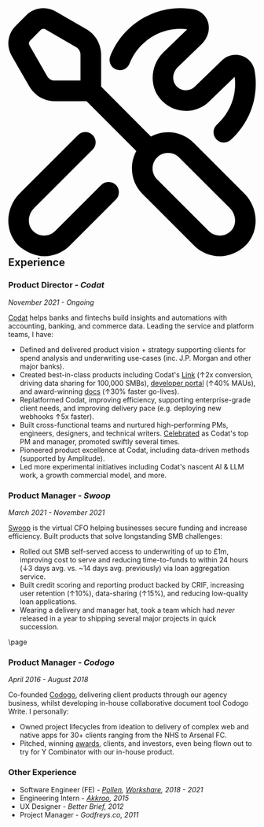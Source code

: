 <h2>
	<svg xmlns="http://www.w3.org/2000/svg" id="Layer_1" data-name="Layer 1" viewBox="0 0 24 24">
	  <path d="m17.979,13.024c-1.119-1.116-2.813-1.318-4.14-.607l-4.832-4.832v-3.086c0-1.013-.545-1.956-1.422-2.462L4.604.318C3.673-.22,2.492-.063,1.73.697L.705,1.724C-.056,2.483-.211,3.665.326,4.596l1.719,2.981h0c.506.878,1.45,1.423,2.462,1.423h3.086l4.826,4.826c-.278.508-.426,1.079-.426,1.674,0,.936.365,1.814,1.028,2.476l5.014,5c.658.656,1.554,1.024,2.48,1.024.985,0,2.088-.521,2.718-1.289,1.126-1.372.976-3.475-.341-4.787l-4.913-4.899ZM3.777,6.579l-1.719-2.982c-.086-.148-.061-.337.061-.459l1.025-1.026c.122-.121.311-.147.46-.061l2.98,1.72c.26.15.422.43.422.729v2.5h-2.5c-.3,0-.579-.161-.729-.421Zm17.91,14.863c-.276.337-.666.534-1.097.556-.421.02-.841-.139-1.142-.438l-5.014-5c-.284-.283-.44-.659-.44-1.06s.157-.776.44-1.06c.294-.293.681-.44,1.067-.44s.772.147,1.066.44l4.914,4.899c.596.595.687,1.518.207,2.103Zm-11.25-4.343c.39.392.389,1.024-.002,1.414l-4.477,4.462c-.658.656-1.553,1.024-2.48,1.024-.881,0-2.088-.521-2.718-1.29-1.125-1.371-.976-3.474.342-4.786l5.668-5.655c.39-.39,1.024-.39,1.414.002.39.391.389,1.024-.002,1.414l-5.669,5.655c-.596.595-.688,1.518-.208,2.102.277.338.667.535,1.098.557.426.019.841-.139,1.142-.438l4.478-4.462c.391-.39,1.023-.39,1.415.002Zm-.544-12.465C10.813,2.291,12.917.56,15.384.117c.863-.154,1.73-.157,2.579-.006.666.118,1.203.588,1.402,1.224.229.729,0,1.531-.612,2.145l-2.335,2.242c-.485.485-.564,1.261-.165,1.749.23.281.553.445.911.464.349.017.694-.112.947-.365l2.614-2.521c.486-.486,1.213-.667,1.893-.45.664.209,1.151.762,1.272,1.441.15.848.148,1.717-.006,2.581-.281,1.572-1.1,3.036-2.306,4.123-.191.172-.431.257-.669.257-.273,0-.546-.111-.743-.33-.37-.41-.337-1.043.073-1.413.877-.79,1.472-1.852,1.676-2.988.098-.548.112-1.095.043-1.632l-2.445,2.359c-.635.637-1.53.984-2.448.936-.916-.046-1.776-.481-2.36-1.195-1.042-1.274-.904-3.226.314-4.443l2.334-2.242.009-.009c-.535-.068-1.081-.054-1.625.044-1.788.32-3.313,1.577-3.982,3.279-.201.514-.782.767-1.296.565s-.768-.782-.565-1.296Z"/>
	</svg>
	Experience
</h2>

### Product Director _- Codat_

_November 2021 - Ongoing_

[Codat](https://bit.ly/3ObH0e0) helps banks and fintechs build insights and automations with accounting, banking, and commerce data. Leading the service and platform teams, I have:

- Defined and delivered product vision + strategy supporting clients for spend analysis and underwriting use-cases (inc. J.P. Morgan and other major banks).
- Created best-in-class products including Codat's [Link](https://docs.codat.io/auth-flow/overview) (↑2x conversion, driving data sharing for 100,000 SMBs), [developer portal](https://docs.codat.io/configure/portal/companies) (↑40% MAUs), and award-winning [docs](https://docs.codat.io/) (↑30% faster go-lives).
- Replatformed Codat, improving efficiency, supporting enterprise-grade client needs, and improving delivery pace (e.g. deploying new webhooks ↑5x faster).
- Built cross-functional teams and nurtured high-performing PMs, engineers, designers, and technical writers. [Celebrated](https://github.com/mcclowes/mcclowes/blob/master/feedback.md) as Codat's top PM and manager, promoted swiftly several times.
- Pioneered product excellence at Codat, including data-driven methods (supported by Amplitude).
- Led more experimental initiatives including Codat's nascent AI & LLM work, a growth commercial model, and more.

### Product Manager _- Swoop_

_March 2021 - November 2021_

[Swoop](https://bit.ly/swoopfunding) is the virtual CFO helping businesses secure funding and increase efficiency. Built products that solve longstanding SMB challenges:

- Rolled out SMB self-served access to underwriting of up to £1m, improving cost to serve and reducing time-to-funds to within 24 hours (↓3 days avg. vs. ~14 days avg. previously) via loan aggregation service.
- Built credit scoring and reporting product backed by CRIF, increasing user retention (↑10%), data-sharing (↑15%), and reducing low-quality loan applications.
- Wearing a delivery and manager hat, took a team which had _never_ released in a year to shipping several major projects in quick succession.

\page

### Product Manager _- Codogo_

_April 2016 - August 2018_

Co-founded [Codogo](https://www.crunchbase.com/organization/codogo), delivering client products through our agency business, whilst developing in-house collaborative document tool Codogo Write. I personally:

- Owned project lifecycles from ideation to delivery of complex web and native apps for 30+ clients ranging from the NHS to Arsenal FC.
- Pitched, winning [awards](http://bit.ly/35F6psY), clients, and investors, even being flown out to try for Y Combinator with our in-house product.

### Other Experience

- Software Engineer (FE) _- [Pollen](https://www.crunchbase.com/organization/streetteam-software), [Workshare](https://www.crunchbase.com/organization/workshare), 2018 - 2021_
- Engineering Intern _- [Akkroo](https://www.crunchbase.com/organization/akkroo), 2015_
- UX Designer _- Better Brief, 2012_
- Project Manager _- Godfreys.co, 2011_


